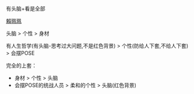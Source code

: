 
有头脑+看是全部

[賴珮珮](http://www.fhm.com.tw/article?id=21254)

头脑 > 个性 > 身材

有人生哲学(有头脑-思考过大问题,不是红色背景) > 个性(防给人下套,不给人下套) > 会摆POSE




完全的上套：
- 身材 > 个性 > 头脑
- 会摆POSE的统战人员 > 柔和的个性 > 头脑(红色背景)
